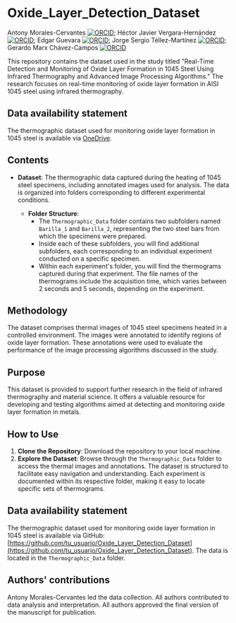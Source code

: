 # Oxide_Layer_Detection_Dataset

Antony Morales-Cervantes [![ORCID](https://img.shields.io/badge/ORCID-0000--0003--3669--2638-green)](https://orcid.org/0000-0003-3669-2638); Héctor Javier Vergara-Hernández [![ORCID](https://img.shields.io/badge/ORCID-0000--0001--6224--1027-green)](https://orcid.org/0000-0001-6224-1027); Edgar Guevara [![ORCID](https://img.shields.io/badge/ORCID-0000--0002--2313--2810-green)](https://orcid.org/0000-0002-2313-2810); Jorge Sergio Téllez-Martínez [![ORCID](https://img.shields.io/badge/ORCID-0000--0003--0587--0059-green)](https://orcid.org/0000-0003-0587-0059); Gerardo Marx Chávez-Campos [![ORCID](https://img.shields.io/badge/ORCID-0000--0003--3945--9903-green)](https://orcid.org/0000-0003-3945-9903)

This repository contains the dataset used in the study titled "Real-Time Detection and Monitoring of Oxide Layer Formation in 1045 Steel Using Infrared Thermography and Advanced Image Processing Algorithms." The research focuses on real-time monitoring of oxide layer formation in AISI 1045 steel using infrared thermography.

## Data availability statement
The thermographic dataset used for monitoring oxide layer formation in 1045 steel is available via [OneDrive](https://1drv.ms/f/s!Ap8bec7rYt6ijOplQ5MLm-zfeX8hXg?e=fhVQMh). 


## Contents

- **Dataset**: The thermographic data captured during the heating of 1045 steel specimens, including annotated images used for analysis. The data is organized into folders corresponding to different experimental conditions.

  - **Folder Structure**:
    - The `Thermographic_Data` folder contains two subfolders named `Barilla_1` and `Barilla_2`, representing the two steel bars from which the specimens were prepared.
    - Inside each of these subfolders, you will find additional subfolders, each corresponding to an individual experiment conducted on a specific specimen.
    - Within each experiment's folder, you will find the thermograms captured during that experiment. The file names of the thermograms include the acquisition time, which varies between 2 seconds and 5 seconds, depending on the experiment.

## Methodology

The dataset comprises thermal images of 1045 steel specimens heated in a controlled environment. The images were annotated to identify regions of oxide layer formation. These annotations were used to evaluate the performance of the image processing algorithms discussed in the study.

## Purpose

This dataset is provided to support further research in the field of infrared thermography and material science. It offers a valuable resource for developing and testing algorithms aimed at detecting and monitoring oxide layer formation in metals.

## How to Use

1. **Clone the Repository**: Download the repository to your local machine.
2. **Explore the Dataset**: Browse through the `Thermographic_Data` folder to access the thermal images and annotations. The dataset is structured to facilitate easy navigation and understanding. Each experiment is documented within its respective folder, making it easy to locate specific sets of thermograms.

## Data availability statement
The thermographic dataset used for monitoring oxide layer formation in 1045 steel is available via GitHub: [https://github.com/tu_usuario/Oxide_Layer_Detection_Dataset](https://github.com/tu_usuario/Oxide_Layer_Detection_Dataset). The data is located in the `Thermographic_Data` folder.

## Authors' contributions
Antony Morales-Cervantes led the data collection. All authors contributed to data analysis and interpretation. All authors approved the final version of the manuscript for publication.
